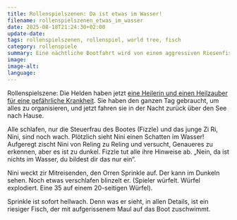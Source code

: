 ```yaml
---
title: Rollenspielszenen: Da ist etwas im Wasser!
filename: rollenspielszenen_etwas_im_wasser
date: 2025-08-18T21:24:30+02:00
update-date:
tags: rollenspielszenen, rollenspiel, world tree, fisch
category: rollenspiele
summary: Eine nächtliche Bootfahrt wird von einem aggressiven Riesenfisch unterbrochen.
image:
image-alt:
language:
---
```


Rollenspielszene: Die Helden haben jetzt [eine Heilerin und einen Heilzauber für eine gefährliche Krankheit](/blogposts/rollenspielszenen_vergesslich). Sie haben den ganzen Tag gebraucht, um alles zu organisieren, und jetzt fahren sie in der Nacht zurück über den See nach Hause.

Alle schlafen, nur die Steuerfrau des Bootes (Fizzle) und das junge Zi Ri, Nini, sind noch wach. Plötzlich sieht Nini einen Schatten im Wasser! Aufgeregt zischt Nini von Reling zu Reling und versucht, Genaueres zu erkennen, aber es ist zu dunkel. Fizzle tut alle ihre Hinweise ab. „Nein, da ist nichts im Wasser, du bildest dir das nur ein“.

Nini weckt zir Mitreisenden, den Orren Sprinkle auf. Der kann im Dunkeln sehen. Noch etwas verschlafen blinzelt er. (Spieler würfelt. Würfel explodiert. Eine 35 auf einem 20-seitigen Würfel).

Sprinkle ist sofort hellwach. Denn was er sieht, in allen Details, ist ein riesiger Fisch, der mit aufgerissenem Maul auf das Boot zuschwimmt.
